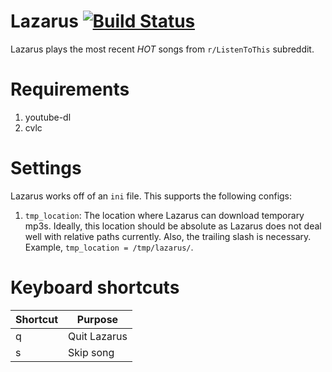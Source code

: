# Lazarus [![Build Status](https://drone.io/github.com/avadhutp/lazarus/status.png)](https://drone.io/github.com/avadhutp/lazarus/latest)

Lazarus plays the most recent *HOT* songs from `r/ListenToThis` subreddit.

# Requirements
1. youtube-dl
2. cvlc

# Settings
Lazarus works off of an `ini` file. This supports the following configs:
1. `tmp_location`: The location where Lazarus can download temporary mp3s. Ideally, this location should be absolute as Lazarus does not deal well with relative paths currently. Also, the trailing slash is necessary. Example, `tmp_location = /tmp/lazarus/`.

# Keyboard shortcuts
Shortcut | Purpose
---------|--------
q | Quit Lazarus
s | Skip song
